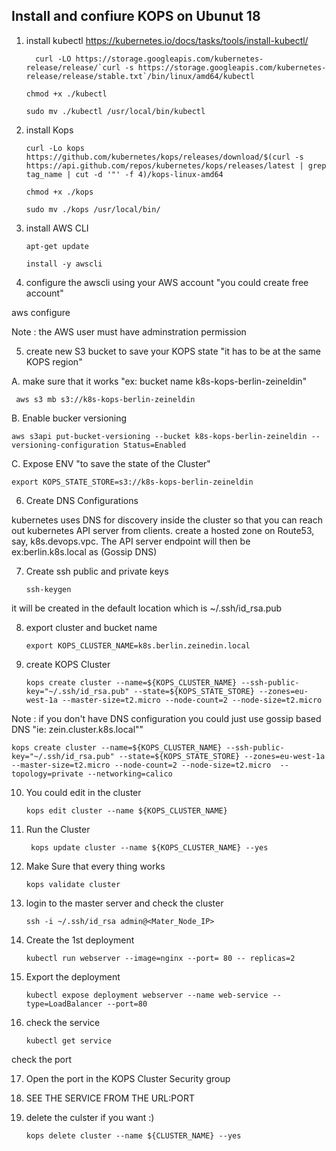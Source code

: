 ## Install and confiure KOPS on Ubunut 18 

1. install kubectl 
https://kubernetes.io/docs/tasks/tools/install-kubectl/

         curl -LO https://storage.googleapis.com/kubernetes-release/release/`curl -s https://storage.googleapis.com/kubernetes-release/release/stable.txt`/bin/linux/amd64/kubectl
	
	```chmod +x ./kubectl```

	```sudo mv ./kubectl /usr/local/bin/kubectl```

2. install Kops

	```curl -Lo kops https://github.com/kubernetes/kops/releases/download/$(curl -s https://api.github.com/repos/kubernetes/kops/releases/latest | grep tag_name | cut -d '"' -f 4)/kops-linux-amd64```

	```chmod +x ./kops```
	
	```sudo mv ./kops /usr/local/bin/```

3. install AWS CLI

	```apt-get update```
	
	```install -y awscli``` 

4. configure the awscli using your AWS account "you could create free account"

aws configure

   Note : the AWS user must have adminstration permission 

5. create new S3 bucket to save your KOPS state  "it has to be at the same KOPS region"

A. make sure that it works "ex: bucket name k8s-kops-berlin-zeineldin"
	
	 aws s3 mb s3://k8s-kops-berlin-zeineldin
	   
B. Enable bucker versioning 

	aws s3api put-bucket-versioning --bucket k8s-kops-berlin-zeineldin --versioning-configuration Status=Enabled

C. Expose ENV  "to save the state of the Cluster"

	export KOPS_STATE_STORE=s3://k8s-kops-berlin-zeineldin


6. Create DNS Configurations

kubernetes uses DNS for discovery inside the cluster so that you can reach out kubernetes API server from clients.
create a hosted zone on Route53, say, k8s.devops.vpc. The API server endpoint will then be ex:berlin.k8s.local as (Gossip DNS)

7. Create ssh public and private keys

	```ssh-keygen```

it will be created in the default location which is ~/.ssh/id_rsa.pub

8. export cluster and bucket name 

	```export KOPS_CLUSTER_NAME=k8s.berlin.zeinedin.local```

9. create KOPS Cluster 

	 ```kops create cluster --name=${KOPS_CLUSTER_NAME} --ssh-public-key="~/.ssh/id_rsa.pub" --state=${KOPS_STATE_STORE} --zones=eu-west-1a --master-size=t2.micro --node-count=2 --node-size=t2.micro```


Note : if you don't have DNS configuration you could just use gossip based DNS   "ie: zein.cluster.k8s.local""

	kops create cluster --name=${KOPS_CLUSTER_NAME} --ssh-public-key="~/.ssh/id_rsa.pub" --state=${KOPS_STATE_STORE} --zones=eu-west-1a --master-size=t2.micro --node-count=2 --node-size=t2.micro  --topology=private --networking=calico
	

10. You could edit in the cluster 

	```kops edit cluster --name ${KOPS_CLUSTER_NAME}```

11. Run the Cluster

	``` kops update cluster --name ${KOPS_CLUSTER_NAME} --yes```

12. Make Sure that every thing works 

	```kops validate cluster```

13. login to the master server and check the cluster 

	```ssh -i ~/.ssh/id_rsa admin@<Mater_Node_IP>```

14. Create the 1st deployment

	```kubectl run webserver --image=nginx --port= 80 -- replicas=2```

15. Export the deployment

	```kubectl expose deployment webserver --name web-service --type=LoadBalancer --port=80```


16. check the service

	```kubectl get service```  

check the port 


17. Open the port in the KOPS Cluster Security group


18. SEE THE SERVICE FROM THE URL:PORT


19. delete the culster if you want :) 

	```kops delete cluster --name ${CLUSTER_NAME} --yes```
